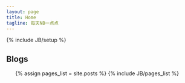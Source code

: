 ```yaml
---
layout: page
title: Home
tagline: 每天NB一点点
---
```

{% include JB/setup %}

## Blogs
<ul>
{% assign pages_list = site.posts %}
{% include JB/pages_list %}
</ul>
